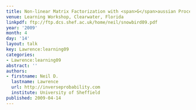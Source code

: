 ```yaml
---
title: Non-linear Matrix Factorization with <span>G</span>aussian Processes
venue: Learning Workshop, Clearwater, Florida
linkpdf: ftp://ftp.dcs.shef.ac.uk/home/neil/snowbird09.pdf
year: '2009'
month: 4
day: '14'
layout: talk
key: Lawrence:learning09
categories:
- Lawrence:learning09
abstract: ''
authors:
- firstname: Neil D.
  lastname: Lawrence
  url: http://inverseprobability.com
  institute: University of Sheffield
published: 2009-04-14
---
```

